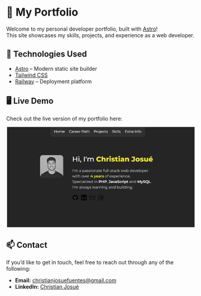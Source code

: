 # 💼 My Portfolio

Welcome to my personal developer portfolio, built with [Astro](https://astro.build/)!  
This site showcases my skills, projects, and experience as a web developer.

## 🚀 Technologies Used

- [Astro](https://astro.build/) – Modern static site builder
- [Tailwind CSS](https://tailwindcss.com/)
- [Railway](https://railway.app/) – Deployment platform

## 🖥️ Live Demo

Check out the live version of my portfolio here:

<a href="https://christian-josue.up.railway.app/" style="display: block; text-align: center;">
  <img 
    src="https://github.com/christianjosue/portfolio/blob/main/public/img/portfolio.PNG" 
    alt="Portfolio Web" 
    width="500"
  />
</a>

## 📫 Contact

If you’d like to get in touch, feel free to reach out through any of the following:

- **Email:** [christianjosuefuentes@gmail.com](mailto:christianjosuefuentes@gmail.com)  
- **LinkedIn:** [Christian Josué](https://www.linkedin.com/in/christian-josu%C3%A9-fuentes-mu%C3%B1oz-a90985263/)
